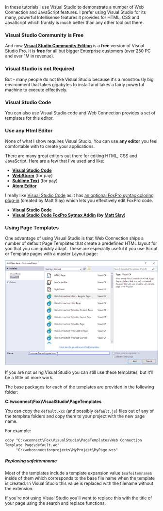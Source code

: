 ﻿In these tutorials I use Visual Studio to demonstrate a number of Web Connection and JavaScript features. I prefer using Visual Studio for its many, powerful Intellisense features it provides for HTML, CSS and JavaScript which frankly is much better than any other tool out there. 

### Visual Studio Community is Free
And now **<a href="https://www.visualstudio.com/en-us/products/visual-studio-community-vs.aspx" target="top"> Visual Studio Community Edition</a>** is a **free** version of Visual Studio Pro. It is **free** for all but bigger Enterprise customers (over 250 PC and over 1M in revenue).

### Visual Studio is not Required 
But - many people do not like Visual Studio because it's a monstrously big environment that takes gigabytes to install and takes a fairly powerful machine to execute effectively.

### Visual Studio Code
You can also use Visual Studio code and Web Connection provides a set of templates for this editor.

### Use any Html Editor
None of what I show requires Visual Studio. You can use **any editor** you feel comfortable with to create your applications.

There are many great editors out there for editing HTML, CSS and JavaScript. Here are a few that I've used and like:

* **<a href="https://code.visualstudio.com/" target="top">Visual Studio Code</a>**
* **<a href="https://www.jetbrains.com/webstorm/" target="top">WebStorm</a>** (for pay)
* **<a href="https://www.sublimetext.com/3" target="top">Sublime Text</a>** (for pay)
* **<a href="https://atom.io/" target="top">Atom Editor</a>**

I really like <a href="https://code.visualstudio.com" target="top">Visual Studio Code</a> as it has <a href="https://github.com/mattslay/visual-foxpro-language-template-for-visual-studio-code" target="top">an optional FoxPro syntax coloring plug-in</a> (created by Matt Slay) which lets you effectively edit FoxPro code.

* **<a href="https://code.visualstudio.com" target="top">Visual Studio Code</a>**
* **<a href="https://github.com/mattslay/visual-foxpro-language-template-for-visual-studio-code" target="top">Visual Studio Code FoxPro Sytnax Addin</a> (by <a href="https://twitter.com/mattslay" target="top">Matt Slay</a>)**

### Using Page Templates
One advantage of using Visual Studio is that Web Connection ships a number of default Page Templates that create a predefined HTML layout for you that you can quickly adapt. These are especially useful if you use Script or Template pages with a master Layout page:

![](IMAGES/stepbystep/CustomerDemoAngularProjectDialog.png)

If you are not using Visual Studio you can still use these templates, but it'll be a little bit more work.

The base packages for each of the templates are provided in the following folder:

**C:\wconnect\Fox\VisualStudio\PageTemplates**

You can copy the `default.xxx` (and possibly `default.js`) files out of any of the template folders and copy them to your project with the new page name. 

For example:

```dos
copy "C:\wconnect\Fox\VisualStudio\PageTemplates\Web Connection Template Page\default.wc"
     "C:\webconnectionprojects\MyProject\MyPage.wcs"
```   

##### Replacing $safeitemname$
Most of the templates include a template expansion value `$safeitemname$` inside of them which corresponds to the base file name when the template is created. In Visual Studio this value is replaced with the filename without the extension.

If you're not using Visual Studio you'll want to replace this with the title of your page using the search and replace functions.